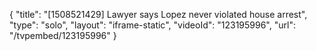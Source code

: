 {
    "title": "[1508521429] Lawyer says Lopez never violated house arrest",
    "type": "solo",
    "layout": "iframe-static",
    "videoId": "123195996",
    "url": "\/tvpembed\/123195996"
}